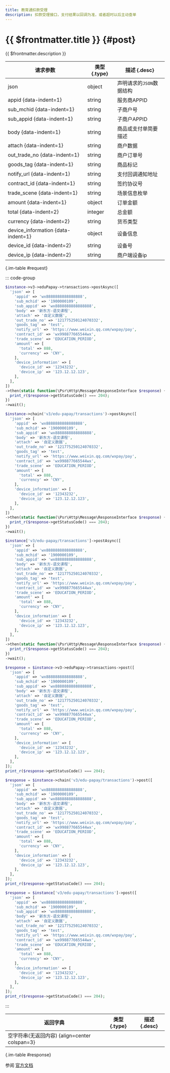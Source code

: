 ```yaml
---
title: 教育通扣款受理
description: 扣款受理接口，支付结果以回调为准，或者超时以后主动查单
---
```


# {{ $frontmatter.title }} {#post}

{{ $frontmatter.description }}

| 请求参数 | 类型 {.type} | 描述 {.desc}
| --- | --- | ---
| json | object | 声明请求的`JSON`数据结构
| appid {data-indent=1} | string | 服务商APPID
| sub_mchid {data-indent=1} | string | 子商户号
| sub_appid {data-indent=1} | string | 子商户APPID
| body {data-indent=1} | string | 商品或支付单简要描述
| attach {data-indent=1} | string | 商户数据
| out_trade_no {data-indent=1} | string | 商户订单号
| goods_tag {data-indent=1} | string | 商品标记
| notify_url {data-indent=1} | string | 支付回调通知地址
| contract_id {data-indent=1} | string | 签约协议号
| trade_scene {data-indent=1} | string | 场景信息枚举
| amount {data-indent=1} | object | 订单金额
| total {data-indent=2} | integer | 总金额
| currency {data-indent=2} | string | 货币类型
| device_information {data-indent=1} | object | 设备信息
| device_id {data-indent=2} | string | 设备号
| device_ip {data-indent=2} | string | 商户端设备ip

{.im-table #request}

::: code-group

```php [异步纯链式]
$instance->v3->eduPapay->transactions->postAsync([
  'json' => [
    'appid' => 'wx8888888888888888',
    'sub_mchid' => '1900000109',
    'sub_appid' => 'wx8888888888888888',
    'body' => '新东方-语文课程',
    'attach' => '自定义数据',
    'out_trade_no' => '121775250124070332',
    'goods_tag' => 'test',
    'notify_url' => 'https://www.weixin.qq.com/wxpay/pay',
    'contract_id' => 'wx998877665544wx',
    'trade_scene' => 'EDUCATION_PERIOD',
    'amount' => [
      'total' => 888,
      'currency' => 'CNY',
    ],
    'device_information' => [
      'device_id' => '12343232',
      'device_ip' => '123.12.12.123',
    ],
  ],
])
->then(static function(\Psr\Http\Message\ResponseInterface $response) {
  print_r($response->getStatusCode() === 204);
})
->wait();
```

```php [异步声明式]
$instance->chain('v3/edu-papay/transactions')->postAsync([
  'json' => [
    'appid' => 'wx8888888888888888',
    'sub_mchid' => '1900000109',
    'sub_appid' => 'wx8888888888888888',
    'body' => '新东方-语文课程',
    'attach' => '自定义数据',
    'out_trade_no' => '121775250124070332',
    'goods_tag' => 'test',
    'notify_url' => 'https://www.weixin.qq.com/wxpay/pay',
    'contract_id' => 'wx998877665544wx',
    'trade_scene' => 'EDUCATION_PERIOD',
    'amount' => [
      'total' => 888,
      'currency' => 'CNY',
    ],
    'device_information' => [
      'device_id' => '12343232',
      'device_ip' => '123.12.12.123',
    ],
  ],
])
->then(static function(\Psr\Http\Message\ResponseInterface $response) {
  print_r($response->getStatusCode() === 204);
})
->wait();
```

```php [异步属性式]
$instance['v3/edu-papay/transactions']->postAsync([
  'json' => [
    'appid' => 'wx8888888888888888',
    'sub_mchid' => '1900000109',
    'sub_appid' => 'wx8888888888888888',
    'body' => '新东方-语文课程',
    'attach' => '自定义数据',
    'out_trade_no' => '121775250124070332',
    'goods_tag' => 'test',
    'notify_url' => 'https://www.weixin.qq.com/wxpay/pay',
    'contract_id' => 'wx998877665544wx',
    'trade_scene' => 'EDUCATION_PERIOD',
    'amount' => [
      'total' => 888,
      'currency' => 'CNY',
    ],
    'device_information' => [
      'device_id' => '12343232',
      'device_ip' => '123.12.12.123',
    ],
  ],
])
->then(static function(\Psr\Http\Message\ResponseInterface $response) {
  print_r($response->getStatusCode() === 204);
})
->wait();
```

```php [同步纯链式]
$response = $instance->v3->eduPapay->transactions->post([
  'json' => [
    'appid' => 'wx8888888888888888',
    'sub_mchid' => '1900000109',
    'sub_appid' => 'wx8888888888888888',
    'body' => '新东方-语文课程',
    'attach' => '自定义数据',
    'out_trade_no' => '121775250124070332',
    'goods_tag' => 'test',
    'notify_url' => 'https://www.weixin.qq.com/wxpay/pay',
    'contract_id' => 'wx998877665544wx',
    'trade_scene' => 'EDUCATION_PERIOD',
    'amount' => [
      'total' => 888,
      'currency' => 'CNY',
    ],
    'device_information' => [
      'device_id' => '12343232',
      'device_ip' => '123.12.12.123',
    ],
  ],
]);
print_r($response->getStatusCode() === 204);
```

```php [同步声明式]
$response = $instance->chain('v3/edu-papay/transactions')->post([
  'json' => [
    'appid' => 'wx8888888888888888',
    'sub_mchid' => '1900000109',
    'sub_appid' => 'wx8888888888888888',
    'body' => '新东方-语文课程',
    'attach' => '自定义数据',
    'out_trade_no' => '121775250124070332',
    'goods_tag' => 'test',
    'notify_url' => 'https://www.weixin.qq.com/wxpay/pay',
    'contract_id' => 'wx998877665544wx',
    'trade_scene' => 'EDUCATION_PERIOD',
    'amount' => [
      'total' => 888,
      'currency' => 'CNY',
    ],
    'device_information' => [
      'device_id' => '12343232',
      'device_ip' => '123.12.12.123',
    ],
  ],
]);
print_r($response->getStatusCode() === 204);
```

```php [同步属性式]
$response = $instance['v3/edu-papay/transactions']->post([
  'json' => [
    'appid' => 'wx8888888888888888',
    'sub_mchid' => '1900000109',
    'sub_appid' => 'wx8888888888888888',
    'body' => '新东方-语文课程',
    'attach' => '自定义数据',
    'out_trade_no' => '121775250124070332',
    'goods_tag' => 'test',
    'notify_url' => 'https://www.weixin.qq.com/wxpay/pay',
    'contract_id' => 'wx998877665544wx',
    'trade_scene' => 'EDUCATION_PERIOD',
    'amount' => [
      'total' => 888,
      'currency' => 'CNY',
    ],
    'device_information' => [
      'device_id' => '12343232',
      'device_ip' => '123.12.12.123',
    ],
  ],
]);
print_r($response->getStatusCode() === 204);
```

:::

| 返回字典 | 类型 {.type} | 描述 {.desc}
| --- | --- | ---
| 空字符串(无返回内容) {align=center colspan=3}

{.im-table #response}

参阅 [官方文档](https://pay.weixin.qq.com/wiki/doc/apiv3/Offline/apis/chapter5_2_7.shtml)
